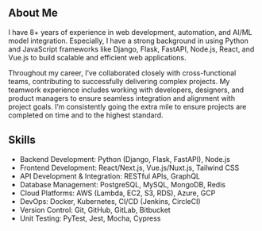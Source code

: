 ## About Me

I have 8+ years of experience in web development, automation, and AI/ML model integration. Especially, I have a strong background in using Python and JavaScript frameworks like Django, Flask, FastAPI, Node.js, React, and Vue.js to build scalable and efficient web applications.

Throughout my career, I’ve collaborated closely with cross-functional teams, contributing to successfully delivering complex projects. My teamwork experience includes working with developers, designers, and product managers to ensure seamless integration and alignment with project goals. I’m consistently going the extra mile to ensure projects are completed on time and to the highest standard.

## Skills

- Backend Development: Python (Django, Flask, FastAPI), Node.js
- Frontend Development: React/Next.js, Vue.js/Nuxt.js, Tailwind CSS
- API Development & Integration: RESTful APIs, GraphQL
- Database Management: PostgreSQL, MySQL, MongoDB, Redis
- Cloud Platforms: AWS (Lambda, EC2, S3, RDS), Azure, GCP
- DevOps: Docker, Kubernetes, CI/CD (Jenkins, CircleCI)
- Version Control: Git, GitHub, GitLab, Bitbucket
- Unit Testing: PyTest, Jest, Mocha, Cypress
